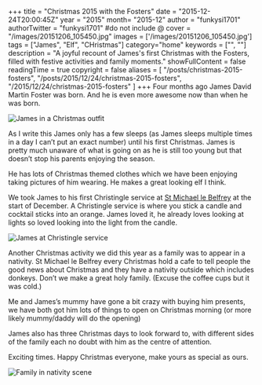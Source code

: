 +++
title = "Christmas 2015 with the Fosters"
date = "2015-12-24T20:00:45Z"
year = "2015"
month= "2015-12"
author = "funkysi1701"
authorTwitter = "funkysi1701" #do not include @
cover = "/images/20151206_105450.jpg"
images = ['/images/20151206_105450.jpg']
tags = ["James", "Elf", "CHristmas"]
category="home"
keywords = ["", ""]
description = "A joyful recount of James's first Christmas with the Fosters, filled with festive activities and family moments."
showFullContent = false
readingTime = true
copyright = false
aliases = [
    "/posts/christmas-2015-fosters",
    "/posts/2015/12/24/christmas-2015-fosters",
    "/2015/12/24/christmas-2015-fosters"
]
+++
Four months ago James David Martin Foster was born. And he is even more awesome now than when he was born.

![James in a Christmas outfit](https://storageaccountblog9f5d.blob.core.windows.net/blazor/wp-content/uploads/2015/12/20151206_105450.jpg?w=747&ssl=1)

As I write this James only has a few sleeps (as James sleeps multiple times in a day I can’t put an exact number) until his first Christmas. James is pretty much unaware of what is going on as he is still too young but that doesn’t stop his parents enjoying the season.

He has lots of Christmas themed clothes which we have been enjoying taking pictures of him wearing. He makes a great looking elf I think.

We took James to his first Christingle service at [St Michael le Belfrey](http://belfrey.org/) at the start of December. A Christingle service is where you stick a candle and cocktail sticks into an orange. James loved it, he already loves looking at lights so loved looking into the light from the candle.

![James at Christingle service](https://storageaccountblog9f5d.blob.core.windows.net/blazor/wp-content/uploads/2015/12/12333053_10153912153609155_79017677_o.jpg?resize=168%2C300&ssl=1)

Another Christmas activity we did this year as a family was to appear in a nativity. St Michael le Belfrey every Christmas hold a cafe to tell people the good news about Christmas and they have a nativity outside which includes donkeys. Don’t we make a great holy family. (Excuse the coffee cups but it was cold.)

Me and James’s mummy have gone a bit crazy with buying him presents, we have both got him lots of things to open on Christmas morning (or more likely mummy/daddy will do the opening)

James also has three Christmas days to look forward to, with different sides of the family each no doubt with him as the centre of attention.

Exciting times. Happy Christmas everyone, make yours as special as ours.

![Family in nativity scene](https://storageaccountblog9f5d.blob.core.windows.net/blazor/wp-content/uploads/2015/12/12309579_10153809916077792_2703731936729335666_o.jpg?resize=225%2C300&ssl=1)